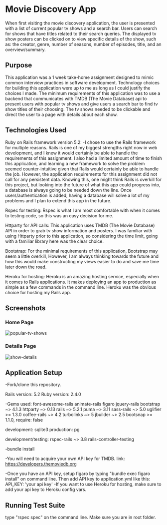 # Movie Discovery App
When first visiting the movie discovery application, the user is presented
with a list of current popular tv shows and a search bar.  Users can search
for shows that have titles related to their search queries. The displayed tv show
posters can be clicked on to view specific details of the show, such as: the creator,
genre, number of seasons, number of episodes, title, and an overview/summary.

## Purpose
This application was a 1 week take-home assignment designed to mimic common
interview practices in software development. Technology choices for building
this application were up to me as long as I could justify the choices I made.
The minimum requirements of this application was to use a backend that communicates
with TMDB (The Movie Database) api to present users with popular tv shows and give
users a search bar to find tv show titles of their choosing. The tv shows needed to
be clickable and direct the user to a page with details about each show.

## Technologies Used
 Ruby on Rails framework version 5.2:
 -I chose to use the Rails framework for multiple reasons. Rails is one of my biggest
 strengths right now in web development, and I knew it would certainly
 be able to handle the requirements of this assignment. I also had a limited amount
 of time to finish this application, and learning a new framework to solve the problem
 seemed counter-intuitive given that Rails would certainly be able to handle the job. However, the
 application requirements for this assignment did not call for any persistent
 data. Knowing this, one might think Rails is overkill for this project, but looking into
 the future of what this app could progress into, a database is always going
 to be needed down the line. Once users/authentication is added, having a database
 will solve a lot of my problems and I plan to extend this app in the future.

 Rspec for testing:
 Rspec is what I am most comfortable with when it comes to testing code, so this was
 an easy decision for me.

 Httparty for API calls:
 This application uses TMDB (The Movie Database) API in order to grab tv show information
 and posters. I was familiar with using Httparty prior to this application, so considering
 the time limit, going with a familiar library here was the clear choice.

 Bootstrap:
 For the minimal requirements of this application, Bootstrap may seem a little overkill,
 However, I am always thinking towards the future and how this would make constructing my views easier
 to do and save me time later down the road.

 Heroku for hosting:
 Heroku is an amazing hosting service, especially when it comes to Rails applications.
 It makes deploying an app to production as simple as a few commands in the command line.
 Heroku was the obvious choice for hosting my Rails app.

## Screenshots

### Home Page
![popular-tv-shows](https://user-images.githubusercontent.com/28276414/47040747-da448780-d13b-11e8-9a29-286fdf2c84a0.png)

### Details Page
![show-details](https://user-images.githubusercontent.com/28276414/47040753-e92b3a00-d13b-11e8-80a8-25dc92c0178e.png)

## Application Setup
-Fork/clone this repository.

Rails version: 5.2
Ruby version: 2.4.0

-Gems used:
font-awesome-rails
animate-rails
figaro
jquery-rails
bootstrap ~> 4.1.3
httparty ~> 0.13
rails ~> 5.2.1
puma ~> 3.11
sass-rails ~> 5.0
uglifier >= 1.3.0
coffee-rails ~> 4.2
turbolinks ~> 5
jbuilder ~> 2.5
bootsnap >= 1.1.0, require: false

development:  sqlite3
production: pg

development/testing:
rspec-rails ~> 3.8
rails-controller-testing

-bundle install

-You will need to acquire your own API key for TMDB. link: https://developers.themoviedb.org

-Once you have an API key, setup figaro by typing "bundle exec figaro install" on command line.
Then add API key to application.yml like this: API_KEY: 'your api key'
-If you want to use Heroku for hosting, make sure to add your api key to Heroku config vars.

## Running Test Suite
type "rspec spec" on the command line. Make sure you are in root folder.
